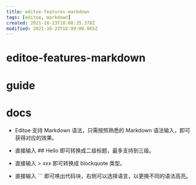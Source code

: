 ```yaml
---
title: editoe-features-markdown
tags: [editoe, markdown]
created: 2021-10-23T18:08:35.370Z
modified: 2021-10-23T18:09:08.865Z
---
```


# editoe-features-markdown

# guide

# docs
- Editoe 支持 Markdown 语法，只需按照熟悉的 Markdown 语法输入，即可获得对应的效果。

- 直接输入 ## Hello 即可转换成二级标题，最多支持到三级。
- 直接输入 > xxx 即可转换成 blockquote 类型。
- 直接输入 ``` 即可唤出代码块，右侧可以选择语言，以更换不同的语法高亮。
